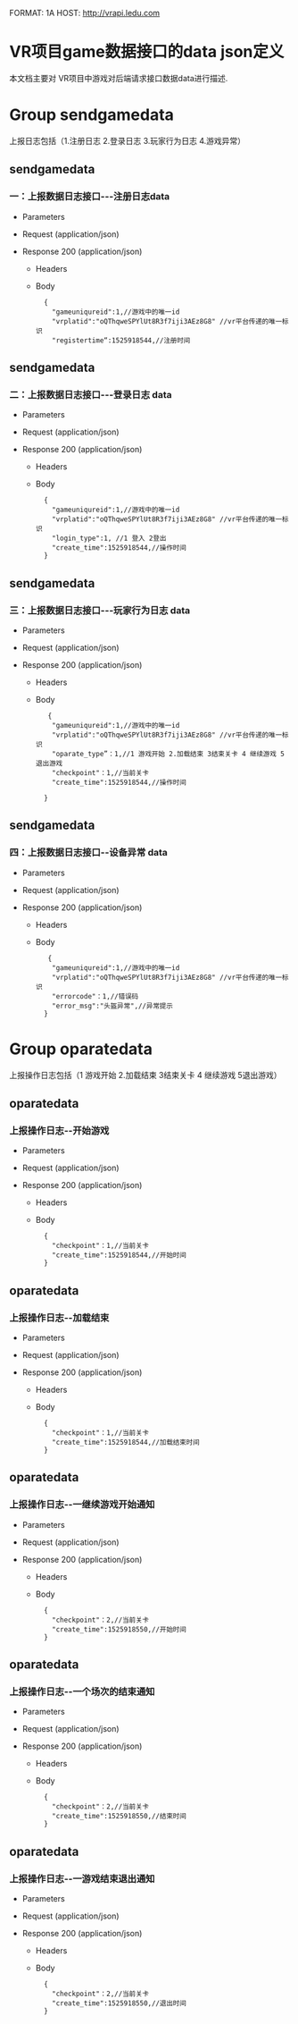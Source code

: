 FORMAT: 1A
HOST: http://vrapi.ledu.com

# VR项目game数据接口的data json定义
本文档主要对 VR项目中游戏对后端请求接口数据data进行描述.


# Group sendgamedata
上报日志包括（1.注册日志 2.登录日志 3.玩家行为日志 4.游戏异常）	
## sendgamedata 

### 一：上报数据日志接口---注册日志data
   
+ Parameters
	
+ Request (application/json)
  
+ Response 200 (application/json)

    + Headers
	
    + Body

            {
			  "gameuniqureid":1,//游戏中的唯一id
			  "vrplatid":"oQThqweSPYlUt8R3f7iji3AEz8G8" //vr平台传递的唯一标识
			  "registertime“:1525918544,//注册时间
			
## sendgamedata 

### 二：上报数据日志接口---登录日志 data
   
+ Parameters
	
+ Request (application/json)
  
+ Response 200 (application/json)

    + Headers
	
    + Body

            {
			  "gameuniqureid":1,//游戏中的唯一id
			  "vrplatid":"oQThqweSPYlUt8R3f7iji3AEz8G8" //vr平台传递的唯一标识
			  "login_type":1, //1 登入 2登出
			  "create_time":1525918544,//操作时间
            }

## sendgamedata 

### 三：上报数据日志接口---玩家行为日志 data
   
+ Parameters
	
+ Request (application/json)
  
+ Response 200 (application/json)

    + Headers
	
    + Body

             {
              "gameuniqureid":1,//游戏中的唯一id
			  "vrplatid":"oQThqweSPYlUt8R3f7iji3AEz8G8" //vr平台传递的唯一标识
			  "oparate_type”：1,//1 游戏开始 2.加载结束 3结束关卡 4 继续游戏 5退出游戏
			  "checkpoint"：1,//当前关卡
			  "create_time":1525918544,//操作时间

            }
			
## sendgamedata 

### 四：上报数据日志接口--设备异常 data
   
+ Parameters
	
+ Request (application/json)
  
+ Response 200 (application/json)

    + Headers
	
    + Body

             {
			  "gameuniqureid":1,//游戏中的唯一id
			  "vrplatid":"oQThqweSPYlUt8R3f7iji3AEz8G8" //vr平台传递的唯一标识
			  "errorcode"：1,//错误码
			  "error_msg":"头盔异常",//异常提示
            }
			
			
			
# Group oparatedata
上报操作日志包括（1 游戏开始 2.加载结束 3结束关卡 4 继续游戏 5退出游戏）
		
## oparatedata 

### 上报操作日志--开始游戏
   
+ Parameters
	
+ Request (application/json)
  
+ Response 200 (application/json)

    + Headers
	
    + Body

            {
              "checkpoint"：1,//当前关卡
	          "create_time":1525918544,//开始时间
            }
			
			
## oparatedata 

### 上报操作日志--加载结束
   
+ Parameters
	
+ Request (application/json)
  
+ Response 200 (application/json)

    + Headers
	
    + Body

            {
              "checkpoint"：1,//当前关卡
	          "create_time":1525918544,//加载结束时间
            }
			
			
## oparatedata 

### 上报操作日志--一继续游戏开始通知
   
+ Parameters
	
+ Request (application/json)
  
+ Response 200 (application/json)

    + Headers
	
    + Body

            {
              "checkpoint"：2,//当前关卡
	          "create_time":1525918550,//开始时间
            }
			
## oparatedata 

### 上报操作日志--一个场次的结束通知
   
+ Parameters
	
+ Request (application/json)
  
+ Response 200 (application/json)

    + Headers
	
    + Body

            {
              "checkpoint"：2,//当前关卡
	          "create_time":1525918550,//结束时间
            }

## oparatedata 

### 上报操作日志--一游戏结束退出通知
   
+ Parameters
	
+ Request (application/json)
  
+ Response 200 (application/json)

    + Headers
	
    + Body

            {
              "checkpoint"：2,//当前关卡
	          "create_time":1525918550,//退出时间
            }


